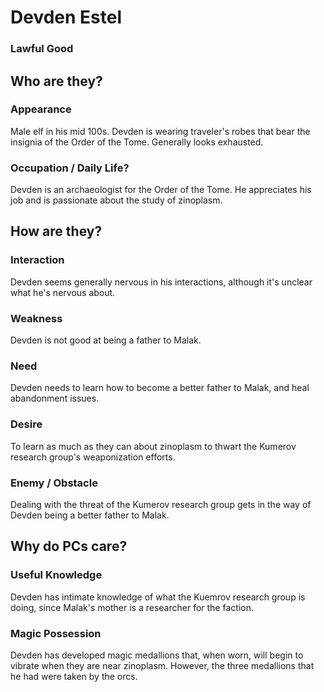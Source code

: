 # Devden Estel
### Lawful Good

## Who are they?

### Appearance

Male elf in his mid 100s.
Devden is wearing traveler's robes that bear the insignia of the Order of the Tome.
Generally looks exhausted.

### Occupation / Daily Life?

Devden is an archaeologist for the Order of the Tome.
He appreciates his job and is passionate about the study of zinoplasm.

## How are they?

### Interaction

Devden seems generally nervous in his interactions, although it's unclear what he's nervous about.

### Weakness

Devden is not good at being a father to Malak.

### Need

Devden needs to learn how to become a better father to Malak, and heal abandonment issues.

### Desire

To learn as much as they can about zinoplasm to thwart the Kumerov research group's weaponization efforts.

### Enemy / Obstacle

Dealing with the threat of the Kumerov research group gets in the way of Devden being a better father to Malak.

## Why do PCs care?

### Useful Knowledge

Devden has intimate knowledge of what the Kuemrov research group is doing, since Malak's mother is a researcher for the faction.

### Magic Possession

Devden has developed magic medallions that, when worn, will begin to vibrate when they are near zinoplasm.
However, the three medallions that he had were taken by the orcs.
